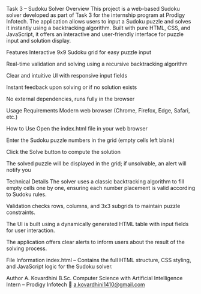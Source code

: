 Task 3 – Sudoku Solver
Overview
This project is a web-based Sudoku solver developed as part of Task 3 for the internship program at Prodigy Infotech. The application allows users to input a Sudoku puzzle and solves it instantly using a backtracking algorithm. Built with pure HTML, CSS, and JavaScript, it offers an interactive and user-friendly interface for puzzle input and solution display.

Features
Interactive 9x9 Sudoku grid for easy puzzle input

Real-time validation and solving using a recursive backtracking algorithm

Clear and intuitive UI with responsive input fields

Instant feedback upon solving or if no solution exists

No external dependencies, runs fully in the browser

Usage
Requirements
Modern web browser (Chrome, Firefox, Edge, Safari, etc.)

How to Use
Open the index.html file in your web browser

Enter the Sudoku puzzle numbers in the grid (empty cells left blank)

Click the Solve button to compute the solution

The solved puzzle will be displayed in the grid; if unsolvable, an alert will notify you

Technical Details
The solver uses a classic backtracking algorithm to fill empty cells one by one, ensuring each number placement is valid according to Sudoku rules.

Validation checks rows, columns, and 3x3 subgrids to maintain puzzle constraints.

The UI is built using a dynamically generated HTML table with input fields for user interaction.

The application offers clear alerts to inform users about the result of the solving process.

File Information
index.html – Contains the full HTML structure, CSS styling, and JavaScript logic for the Sudoku solver.

Author
A. Kovardhini
B.Sc. Computer Science with Artificial Intelligence
Intern – Prodigy Infotech
📧 a.kovardhini1410@gmail.com

